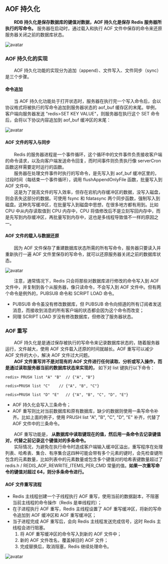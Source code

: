 ## AOF 持久化
　　**RDB 持久化是保存数据库的键值对数据，AOF 持久化是保存 Redis 服务器所执行的写命令。** 服务器在启动时，通过载入和执行 AOF 文件中保存的命令来还原服务器关闭之前的数据库状态。
  
![avatar](chapter_11_p1.png)

### AOF 持久化的实现
　　AOF 持久化功能的实现分为追加（append）、文件写入、文件同步（sync）是三个步骤。

#### 命令追加
　　当 AOF 持久化功能处于打开状态时，服务器在执行完一个写入命令后，会以协议格式将被执行的写命令追加到服务器状态的 aof_buf 缓存区的末尾。举例，客户端向服务器发送 "redis>SET KEY VALUE"，则服务器在执行这个 SET 命令后，会将以下协议内容追加到 aof_buf 缓冲区的末尾：

![avatar](chapter_11_p2.png)

#### AOF 文件的写入与同步
　　Redis 的服务器进程是一个事件循环，这个循环中的文件事件负责接收客户端的命令请求，以及向客户端发送命令回复，而时间事件则负责执行像 serverCron 函数这样需要定时运行的函数。<br />
　　服务器在处理文件事件时执行的写命令，是先写入到 aof_buf 缓冲区里的，过段时间（每结束一个事件循环），调用 flushAppendOnlyFile 函数，批量写入到 AOF 文件中。<br />
　　这是为了提高文件的写入效率，但存在宕机内存缓冲区的数据，没写入磁盘，则会丢失这部分的数据。可使用 fsync 和 fdatasync 两个同步函数，强制写入到磁盘。这种先写缓冲区，在批量写入到磁盘中思想，在很多地方都有用到。比如 CPU 中从内存读取值到 CPU 内存中，CPU 将值修改后不是立刻写回内存中，而是先写到内存缓冲区，再批量写到内存中，这也是多线程导致值不一样的原因之一。

#### AOF 文件的载入与数据还原
　　因为 AOF 文件保存了重建数据库状态所需的所有写命令，服务器只要读入并重新执行一遍 AOF 文件里保存的写命令，就可以还原服务器关闭之前的数据库状态。

![avatar](chapter_11_p3.png)

　　注意，通常情况下，Redis 只会将那些对数据库进行修改的命令写入到 AOF 文件中，并复制到各个从服务器，像只读命令，不会写入到 AOF 文件中。但有两个命令是例外的，PUBSUB 命令和 SCRIPT LOAD 命令。

- PUBSUB 命令虽没有修改数据库，但 PUBSUB 命令向频道的所有订阅者发送消息，而接收到消息的所有客户端的状态都会因为这个命令而改变；
- 同理 SCRIPT LOAD 岁没有修改数据库，但修改了服务器状态。

### AOF 重写
　　AOF 持久化是是通过保存被执行的写命令来记录数据库状态的，随着服务器运行，文件越大，使用 AOF 文件载入还原的时间就越长。AOF 重写可以减少 AOF 文件的大小，解决 AOF 文件过大问题。<br />
　　**AOF 文件重写并不是对现有的 AOF 文件进行任何读取、分析或写入操作，而是通过读取服务器当前的数据库状态来实现的，** 如下对 list 键执行以下命令：

```redis
redis> PRUSH list "A" "B"  // {"A", "B"}

redis>PRUSH list "C"    // {"A", "B", "C"}

redis>PRUSH list "D" "E"   // {"A", "B", "C", "D", "E"}
```

- AOF 持久化会写入三条命令；
- AOF 重写则比对当前数据库和原有数据库，缺少的数据则使用一条写命令补齐。比如上面的例子，使用 PRUSH list "A", "B", "C", "D", "E" 补齐，代替了 AOF 文件中的三条命令。

　　AOF 重写功能是， **从数据库中读取键现在的值，然后用一条命令去记录键值对，代替之前记录这个键值对的多条命令。**<br />
　　实际情况，为避免在执行命令时造成客户端输入缓冲区溢出，重写程序在处理列表、哈希表、集合、有序集合这四种可能会带有多个元素的键时，会先检查键所包含的元素数量，比如列表中的元素数量或包含多个键值对的哈希表键数量超过了 redis.h / REDIS_AOF_REWRITE_ITEMS_PER_CMD 常量的值。**如果一次重写命令的键值对超过 64，则分多条命令进行。**

#### AOF 文件重写流程

- Redis 主线程创建一个子线程执行 AOF 重写，使用当前的数据副本，不阻塞当前主线程的命令操作（Redis 是单线程的）；
- 在子进程执行 AOF 重写，Redis 主线程设置了 AOF 重写缓冲区，将新的写命令追加到 AOF 缓冲区和 AOF 重写缓冲区；
- 当子进程完成 AOF 重写后，会向 Redis 主线程发送完成信号，这时 Redis 主线程会进行阻塞。
  1. 将 AOF 重写缓冲区的命令写入到新的 AOF 文件中；
  2. 新的 AOF 文件改名，覆盖掉旧的 AOF 文件；
  3. 完成替换后，取消阻塞，Redis 继续处理命令。

![avatar](chapter_11_p4.png)
